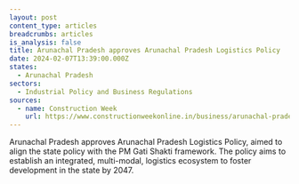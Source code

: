 ```yaml
---
layout: post
content_type: articles
breadcrumbs: articles
is_analysis: false
title: Arunachal Pradesh approves Arunachal Pradesh Logistics Policy
date: 2024-02-07T13:39:00.000Z
states:
  - Arunachal Pradesh
sectors:
  - Industrial Policy and Business Regulations
sources:
  - name: Construction Week
    url: https://www.constructionweekonline.in/business/arunachal-pradesh-cabinet-gives-green-light-to-integrated-logistics-policy
---
```

Arunachal Pradesh approves Arunachal Pradesh Logistics Policy, aimed to align the state policy with the PM Gati Shakti framework. The policy aims to establish an integrated, multi-modal, logistics ecosystem to foster development in the state by 2047.
